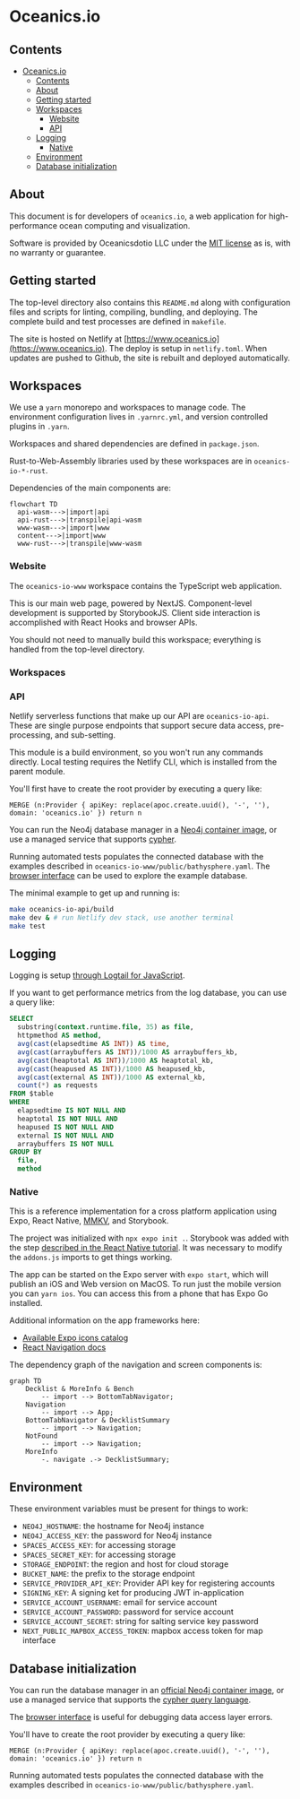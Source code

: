 # Oceanics.io

## Contents

- [Oceanics.io](#oceanicsio)
  - [Contents](#contents)
  - [About](#about)
  - [Getting started](#getting-started)
  - [Workspaces](#workspaces)
    - [Website](#website)
    - [API](#api)
  - [Logging](#logging)
    - [Native](#native)
  - [Environment](#environment)
  - [Database initialization](#database-initialization)

## About

This document is for developers of `oceanics.io`, a web application for high-performance ocean computing and visualization. 

Software is provided by Oceanicsdotio LLC under the [MIT license](https://github.com/oceanics-io/oceanics.io/blob/main/LICENSE) as is, with no warranty or guarantee. 

## Getting started

The top-level directory also contains this `README.md` along with configuration files and scripts for linting, compiling, bundling, and deploying. The complete build and test processes are defined in `makefile`. 

The site is hosted on Netlify at [https://www.oceanics.io](https://www.oceanics.io). The deploy is setup in `netlify.toml`. When updates are pushed to Github, the site is rebuilt and deployed automatically.

## Workspaces

We use a `yarn` monorepo and workspaces to manage code. The environment configuration lives in `.yarnrc.yml`, and version controlled plugins in `.yarn`. 

Workspaces and shared dependencies are defined in `package.json`.

Rust-to-Web-Assembly libraries used by these workspaces are in `oceanics-io-*-rust`.

Dependencies of the main components are:

```mermaid
flowchart TD
  api-wasm--->|import|api
  api-rust--->|transpile|api-wasm
  www-wasm--->|import|www
  content--->|import|www
  www-rust--->|transpile|www-wasm
```

### Website

The `oceanics-io-www` workspace contains the TypeScript web application. 

This is our main web page, powered by NextJS. Component-level development is supported by StorybookJS. Client side interaction is accomplished with React Hooks and browser APIs.

You should not need to manually build this workspace; everything is handled from the top-level directory.
### Workspaces

### API

Netlify serverless functions that make up our API are `oceanics-io-api`. These are single purpose endpoints that support secure data access, pre-processing, and sub-setting.

This module is a build environment, so you won't run any commands directly. Local testing requires the Netlify CLI, which is installed from the parent module.

You'll first have to create the root provider by executing a query like:
```cypher
MERGE (n:Provider { apiKey: replace(apoc.create.uuid(), '-', ''), domain: 'oceanics.io' }) return n
```

You can run the Neo4j database manager in a [Neo4j container image](https://hub.docker.com/_/neo4j/), or use a managed service that supports [cypher](https://neo4j.com/docs/cypher-refcard/current/). 

Running automated tests populates the connected database with the examples described in `oceanics-io-www/public/bathysphere.yaml`. The [browser interface](https://neo4j.com/developer/neo4j-browser/) can be used to explore the example database.

The minimal example to get up and running is:

```bash
make oceanics-io-api/build
make dev & # run Netlify dev stack, use another terminal
make test
```

## Logging

Logging is setup [through Logtail for JavaScript](https://docs.logtail.com/integrations/javascript).

If you want to get performance metrics from the log database, you can use a query like:
```sql
SELECT
  substring(context.runtime.file, 35) as file,
  httpmethod AS method,
  avg(cast(elapsedtime AS INT)) AS time,
  avg(cast(arraybuffers AS INT))/1000 AS arraybuffers_kb,
  avg(cast(heaptotal AS INT))/1000 AS heaptotal_kb,
  avg(cast(heapused AS INT))/1000 AS heapused_kb,
  avg(cast(external AS INT))/1000 AS external_kb,
  count(*) as requests
FROM $table
WHERE
  elapsedtime IS NOT NULL AND
  heaptotal IS NOT NULL AND
  heapused IS NOT NULL AND
  external IS NOT NULL AND
  arraybuffers IS NOT NULL
GROUP BY 
  file,
  method
```

### Native

This is a reference implementation for a cross platform application using Expo, React Native, [MMKV](https://github.com/mrousavy/react-native-mmkv), and Storybook.

The project was initialized with `npx expo init .`. Storybook was added with the step [described in the React Native tutorial](https://storybook.js.org/tutorials/intro-to-storybook/react-native/en/get-started/). It was necessary to modify the `addons.js` imports to get things working.

The app can be started on the Expo server with `expo start`, which will publish an iOS and Web version on MacOS. To run just the mobile version you can `yarn ios`. You can access this from a phone that has Expo Go installed.

Additional information on the app frameworks here:
 - [Available Expo icons catalog](https://icons.expo.fyi/)
 - [React Navigation docs](https://reactnavigation.org/)

The dependency graph of the navigation and screen components is:

```mermaid
graph TD
    Decklist & MoreInfo & Bench 
        -- import --> BottomTabNavigator;
    Navigation 
        -- import --> App;
    BottomTabNavigator & DecklistSummary 
        -- import --> Navigation;
    NotFound 
        -- import --> Navigation;
    MoreInfo 
        -. navigate .-> DecklistSummary;
```

## Environment

These environment variables must be present for things to work:

- `NEO4J_HOSTNAME`: the hostname for Neo4j instance
- `NEO4J_ACCESS_KEY`: the password for Neo4j instance
- `SPACES_ACCESS_KEY`: for accessing storage
- `SPACES_SECRET_KEY`: for accessing storage
- `STORAGE_ENDPOINT`: the region and host for cloud storage
- `BUCKET_NAME`: the prefix to the storage endpoint
- `SERVICE_PROVIDER_API_KEY`: Provider API key for registering accounts
- `SIGNING_KEY`: A signing ket for producing JWT in-application
- `SERVICE_ACCOUNT_USERNAME`: email for service account
- `SERVICE_ACCOUNT_PASSWORD`: password for service account
- `SERVICE_ACCOUNT_SECRET`: string for salting service key password
- `NEXT_PUBLIC_MAPBOX_ACCESS_TOKEN`: mapbox access token for map interface

## Database initialization

You can run the database manager in an [official Neo4j container image](https://hub.docker.com/_/neo4j/), or use a managed service that supports the [cypher query language](https://neo4j.com/docs/cypher-refcard/current/).

The [browser interface](https://neo4j.com/developer/neo4j-browser/) is useful for debugging data access layer errors.

You'll have to create the root provider by executing a query like:
```cypher
MERGE (n:Provider { apiKey: replace(apoc.create.uuid(), '-', ''), domain: 'oceanics.io' }) return n
```

Running automated tests populates the connected database with the examples described in `oceanics-io-www/public/bathysphere.yaml`.
